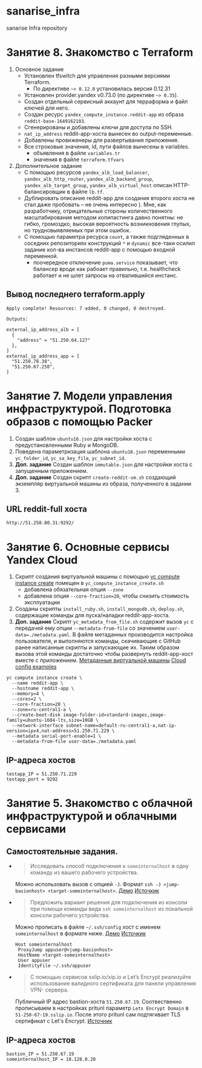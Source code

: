 # sanarise_infra
sanarise Infra repository

# Занятие 8. Знакомство с Terraform

 1. Основное задание
    - Установлен tfswitch для управления разными версиями Terraform.
       - По директиве `~> 0.12.0` установилась версия 0.12.31
    - Установлен provider.yandex v0.73.0 (по директиве `~> 0.35`).
    - Создан отдельный сервисный аккаунт для терраформа и файл ключей для него.
    - Создан ресурс `yandex_compute_instance.reddit-app` из образа `reddit-base-1649162103`.
    - Сгенерированы и добавлены ключи для доступа по SSH.
    - `nat_ip_address` reddit-app-хоста вынесен во output-переменные.
    - Добавлены провиженеры для развертывания приложения.
    - Все строковые значения, id, пути файлов вынесены в variables.
      - объявления в файле `variables.tr`
      - значения в файле `terraform.tfvars`
 2. Дополнительное задание
    - С помощью ресурсов `yandex_alb_load_balancer`, `yandex_alb_http_router`, `yandex_alb_backend_group`, `yandex_alb_target_group`, `yandex_alb_virtual_host` описан HTTP-балансировщик в файле `lb.tf`.
    - Дублировать описание reddit-app для создания второго хоста не стал даже пробовать – не очень интересно ). Мне, как разработчику, отрицательные стороны количественного масштабирования методом копипастинга давно понятны: не гибко, громоздко, высокая вероятность возникновения глупых, но трудновыявляемых при этом ошибок.
    - С помощью параметра ресурса `count`, а также подгляденных в соседних репозиториях конструкций `*` и `dynamic` все-таки осилил задание кол-ва инстансов reddit-app с помощью входной переменной.
      - поочередное отключение `puma.service` показывает, что балансер вроде как рабоает правильно, т.е. healthcheck работает и не шлет запросы на отвалившийся инстанс.

## Вывод последнего terraform.apply
```
Apply complete! Resources: 7 added, 0 changed, 0 destroyed.

Outputs:

external_ip_address_alb = [
  {
    "address" = "51.250.64.127"
  },
]
external_ip_address_app = [
  "51.250.78.38",
  "51.250.67.250",
]
```

# Занятие 7. Модели управления инфраструктурой. Подготовка образов с помощью Packer

 1. Создан шаблон `ubuntu16.json` для настройки хоста с предустановленными Ruby и MongoDB.
 2. Поведена параметризация шаблона `ubuntu16.json` переменными `yc_folder_id`, `yc_sa_key_file`, `yc_subnet_id`.
 3. **Доп. задание** Создан шаблон `immutable.json` для настройки хоста с запущенным приложением.
 4. **Доп. задание** Создан скрипт `create-reddit-vm.sh` создающий экземпляр виртуальной машины из образа, полученного в задании 3.

## URL reddit-full хоста

```
http://51.250.80.31:9292/
```

# Занятие 6. Основные сервисы Yandex Cloud

 1. Скрипт создания виртуальной машины с помощью [yc compute instance create](https://cloud.yandex.ru/docs/cli/cli-ref/managed-services/compute/instance/create) помещен в `yc_compute_instance_create.sh`
    - добавлена обязательная опция `--zone`
    - добавлена опция `--core-fraction=20`, чтобы снизить стоимость эксплуатации
 2. Созданы скрипты `install_ruby.sh`, `install_mongodb.sh`, `deploy.sh`, содержащие команды для пуска/наладки reddit-app-хоста.
 3. **Доп. задание** Скрипт `yc_metadata_from_file.sh` содержит вызов `yc` с передачей ему опции `--metadata-from-file` со значением `user-data=./metadata.yaml`. В файле метаданных производится настройка пользователя, и выполняются команды, скачивающие с GitHub ранее написанные скрипты и запускающие их. Таким образом вызова этой команды достаточно чтобы развернуть reddit-app-хост вместе с приложением.
[Метаданные виртуальной машины](https://cloud.yandex.ru/docs/cli/cli-ref/managed-services/compute/instance/create)
[Cloud config examples](https://cloudinit.readthedocs.io/en/latest/topics/examples.html)

``` shell
yc compute instance create \
  --name reddit-app \
  --hostname reddit-app \
  --memory=4 \
  --cores=2 \
  --core-fraction=20 \
  --zone=ru-central1-a \
  --create-boot-disk image-folder-id=standard-images,image-family=ubuntu-1604-lts,size=10GB \
  --network-interface subnet-name=default-ru-central1-a,nat-ip-version=ipv4,nat-address=51.250.71.229 \
  --metadata serial-port-enable=1 \
  --metadata-from-file user-data=./metadata.yaml
```

## IP-адреса хостов

```
testapp_IP = 51.250.71.229
testapp_port = 9292
```

# Занятие 5. Знакомство с облачной инфраструктурой и облачными сервисами

## Самостоятельные задания.
 - > Исследовать способ подключения к `someinternalhost` в одну команду из вашего рабочего устройства.

   Можно использовать вызов с опцией `-J`. Формат `ssh -J <jump-basionhost> <target-someinternalhost>`. [Демо](https://asciinema.org/a/4C1kSacuLlQdXhJB2eMsWXRM1)  [Источкик](https://habr.com/ru/company/cloud4y/blog/530516/)
 - > Предложить вариант решения для подключения из консоли при помощи команды вида `ssh someinternalhost` из локальной консоли рабочего устройства.

   Можно прописать в файле `~/.ssh/config` хост с именем `someinternalhost` в формате ниже. [Демо](https://asciinema.org/a/kaVv5ecZe26c29jrv1SmRp9Ya) [Источкик](https://man.openbsd.org/ssh_config)
   ```
   Host someinternalhost
	ProxyJump appuser@<jump-basionhost>
	HostName <target-someinternalhost>
	User appuser
	IdentityFile ~/.ssh/appuser
   ```
 - > С помощью сервисов sslip.io/xip.io и Let’s Encrypt реализуйте использование валидного сертификата для панели управления VPN- сервера.

   Публичный IP адрес bastion-хоста `51.250.67.19`. Соотвественно прописываем в настройках pritunl параметр `Lets Encrypt Domain` в `51-250-67-19.sslip.io`.
   После этого pritunl сам подтягивает TLS сертификат с Let's Encrypt. [Источник](https://docs.pritunl.com/docs/letsencrypt-ssl-certificate)

## IP-адреса хостов

```
bastion_IP = 51.250.67.19
someinternalhost_IP = 10.128.0.20
```
